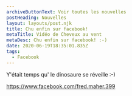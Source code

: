 ```yaml
---
archiveButtonText: Voir toutes les nouvelles
postHeading: Nouvelles
layout: layouts/post.njk
title: Chu enfin sur facebook!
metaTitle: Vidéo de Cheveux au vent
metaDesc: Chu enfin sur facebook! :-)
date: 2020-06-19T18:35:01.835Z
tags:
  - Facebook
---
```

Y'était temps qu' le dinosaure se réveille :-)

<https://www.facebook.com/fred.maher.399>